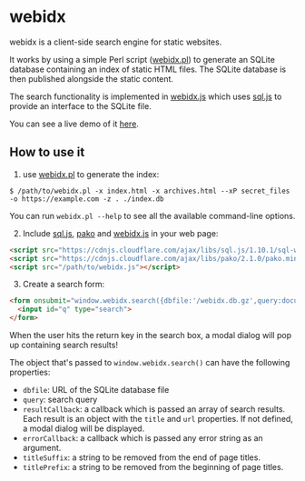 # webidx

webidx is a client-side search engine for static websites.

It works by using a simple Perl script ([webidx.pl](webidx.pl)) to generate an SQLite database containing an index of static HTML files. The SQLite database is then published alongside the static content.

The search functionality is implemented in [webidx.js](webidx.js) which uses [sql.js](https://github.com/sql-js/sql.js) to provide an interface to the SQLite file.

You can see a live demo of it [here](https://gavinbrown.xyz/webidx-demo/).

## How to use it

1. use [webidx.pl](webidx.pl) to generate the index:

```
$ /path/to/webidx.pl -x index.html -x archives.html --xP secret_files -o https://example.com -z . ./index.db
```

You can run `webidx.pl --help` to see all the available command-line options.

2. Include [sql.js](https://cdnjs.com/libraries/sql.js), [pako](https://cdnjs.com/libraries/pako) and [webidx.js](webidx.js) in your web page:

```html
<script src="https://cdnjs.cloudflare.com/ajax/libs/sql.js/1.10.1/sql-wasm.js"></script>
<script src="https://cdnjs.cloudflare.com/ajax/libs/pako/2.1.0/pako.min.js"></script>
<script src="/path/to/webidx.js"></script>
```

3. Create a search form:

```html
<form onsubmit="window.webidx.search({dbfile:'/webidx.db.gz',query:document.getElementById('q').value});return false;">
  <input id="q" type="search">
</form>
```

When the user hits the return key in the search box, a modal dialog will pop up containing search results!

The object that's passed to `window.webidx.search()` can have the following properties:

* `dbfile`: URL of the SQLite database file
* `query`: search query
* `resultCallback`: a callback which is passed an array of search results. Each result is an object with the `title` and `url` properties. If not defined, a modal dialog will be displayed.
* `errorCallback`: a callback which is passed any error string as an argument.
* `titleSuffix`: a string to be removed from the end of page titles.
* `titlePrefix`: a string to be removed from the beginning of page titles.
